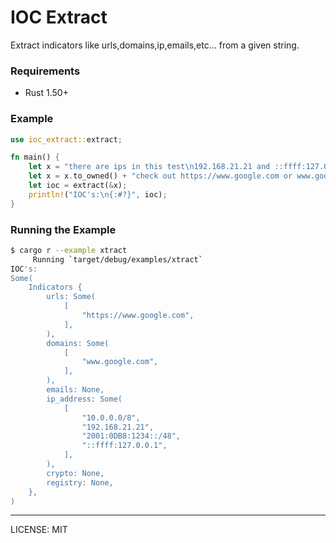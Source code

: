 # IOC Extract

Extract indicators like urls,domains,ip,emails,etc... from a given string.

### Requirements

- Rust 1.50+

### Example
```rust
use ioc_extract::extract;

fn main() {
    let x = "there are ips in this test\n192.168.21.21 and ::ffff:127.0.0.1\nthe cidrs are:\n2001:0DB8:1234::/48 and \n10.0.0.0/8\n\n";
    let x = x.to_owned() + "check out https://www.google.com or www.google.com";
    let ioc = extract(&x);
    println!("IOC's:\n{:#?}", ioc);
}
```

### Running the Example
```bash
$ cargo r --example xtract
     Running `target/debug/examples/xtract`
IOC's:
Some(
    Indicators {
        urls: Some(
            [
                "https://www.google.com",
            ],
        ),
        domains: Some(
            [
                "www.google.com",
            ],
        ),
        emails: None,
        ip_address: Some(
            [
                "10.0.0.0/8",
                "192.168.21.21",
                "2001:0DB8:1234::/48",
                "::ffff:127.0.0.1",
            ],
        ),
        crypto: None,
        registry: None,
    },
)
```

---
LICENSE: MIT